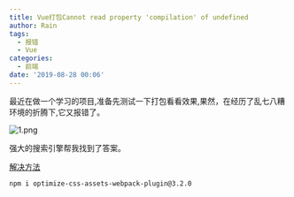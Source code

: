 ```yaml
---
title: Vue打包Cannot read property 'compilation' of undefined
author: Rain
tags:
  - 报错
  - Vue
categories:
  - 前端
date: '2019-08-28 00:06'
---
```


<Boxx/>

最近在做一个学习的项目,准备先测试一下打包看看效果,果然，在经历了乱七八糟环境的折腾下,它又报错了。

![1.png](https://i.loli.net/2019/08/28/UYAtG6RwDEkpZzQ.png)

强大的搜索引擎帮我找到了答案。

[解决方法](http://m.hangge.com/news/cache/detail_2468.html"解决方法")

```shell
npm i optimize-css-assets-webpack-plugin@3.2.0
```

<Vssue :title="$title" />

